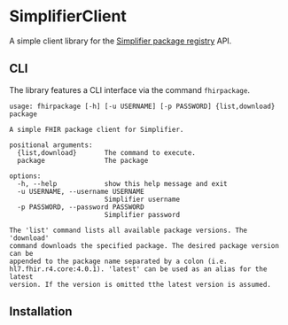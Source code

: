 # SimplifierClient

A simple client library for the [Simplifier package registry](https://simplifier.net) API.

## CLI

The library features a CLI interface via the command `fhirpackage`.

```
usage: fhirpackage [-h] [-u USERNAME] [-p PASSWORD] {list,download} package

A simple FHIR package client for Simplifier.

positional arguments:
  {list,download}       The command to execute.
  package               The package

options:
  -h, --help            show this help message and exit
  -u USERNAME, --username USERNAME
                        Simplifier username
  -p PASSWORD, --password PASSWORD
                        Simplifier password

The 'list' command lists all available package versions. The 'download'
command downloads the specified package. The desired package version can be
appended to the package name separated by a colon (i.e.
hl7.fhir.r4.core:4.0.1). 'latest' can be used as an alias for the latest
version. If the version is omitted tthe latest version is assumed.
```

## Installation

```python3 -m pip install https://

```
